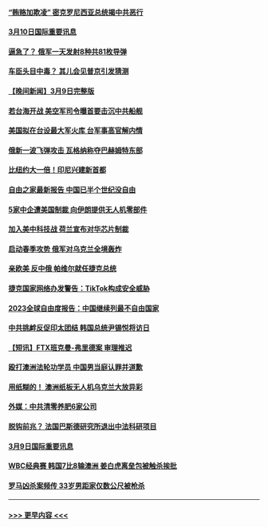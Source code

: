 #### [“贿赂加欺凌” 密克罗尼西亚总统揭中共恶行](../pages/prog202/a103666070.md?t=03110043) 
#### [3月10日国际重要讯息](../pages/prog202/a103666080.md?t=03110043) 
#### [逼急了？ 俄军一天发射8种共81枚导弹](../pages/prog202/a103666067.md?t=03110043) 
#### [车臣头目中毒？ 其儿会见普京引发猜测](../pages/prog202/a103666073.md?t=03110043) 
#### [【晚间新闻】3月9日完整版](../pages/prog202/a103665881.md?t=03110043) 
#### [若台海开战 美空军司令曝首要击沉中共船舰](../pages/prog202/a103665886.md?t=03110043) 
#### [美国拟在台设最大军火库 台军事高官解内情](../pages/prog202/a103665876.md?t=03110043) 
#### [俄新一波飞弹攻击 瓦格纳称夺巴赫姆特东部](../pages/prog202/a103665884.md?t=03110043) 
#### [比纽约大一倍！印尼兴建新首都](../pages/prog202/a103665785.md?t=03110043) 
#### [自由之家最新报告 中国已半个世纪没自由](../pages/prog202/a103665787.md?t=03110043) 
#### [5家中企遭美国制裁 向伊朗提供无人机零部件](../pages/prog202/a103665797.md?t=03110043) 
#### [加入美中科技战 荷兰宣布对华芯片制裁](../pages/prog202/a103665780.md?t=03110043) 
#### [启动春季攻势 俄军对乌克兰全境轰炸](../pages/prog202/a103665781.md?t=03110043) 
#### [亲欧美 反中俄 帕维尔就任捷克总统](../pages/prog202/a103665782.md?t=03110043) 
#### [捷克国家网络办发警告：TikTok构成安全威胁](../pages/prog202/a103665711.md?t=03110043) 
#### [2023全球自由度报告：中国继续列最不自由国家](../pages/prog202/a103665649.md?t=03110043) 
#### [中共挑衅反促印太团结 韩国总统尹锡悦将访日](../pages/prog202/a103665623.md?t=03110043) 
#### [【短讯】FTX班克曼-弗里德案 审理推迟](../pages/prog202/a103665624.md?t=03110043) 
#### [殴打澳洲法轮功学员 中国男当庭认罪并道歉](../pages/prog202/a103665644.md?t=03110043) 
#### [用纸糊的！ 澳洲纸板无人机乌克兰大放异彩](../pages/prog202/a103665384.md?t=03110043) 
#### [外媒：中共清零养肥6家公司](../pages/prog202/a103665388.md?t=03110043) 
#### [脱钩前兆？ 法国巴斯德研究所退出中法科研项目](../pages/prog202/a103665379.md?t=03110043) 
#### [3月9日国际重要讯息](../pages/prog202/a103665393.md?t=03110043) 
#### [WBC经典赛 韩国7比8输澳洲 姜白虎离垒包被触杀挨批](../pages/prog202/a103665327.md?t=03110043) 
#### [罗马凶杀案频传 33岁男距家仅数公尺被枪杀](../pages/prog202/a103665276.md?t=03110043) 

----
#### [ >>> 更早内容 <<< ](../indexes/prog202-earlier.md)
